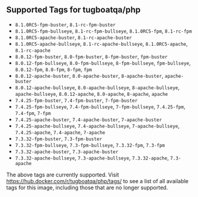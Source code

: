 ## Supported Tags for tugboatqa/php

* `8.1.0RC5-fpm-buster`, `8.1-rc-fpm-buster`
* `8.1.0RC5-fpm-bullseye`, `8.1-rc-fpm-bullseye`, `8.1.0RC5-fpm`, `8.1-rc-fpm`
* `8.1.0RC5-apache-buster`, `8.1-rc-apache-buster`
* `8.1.0RC5-apache-bullseye`, `8.1-rc-apache-bullseye`, `8.1.0RC5-apache`, `8.1-rc-apache`
* `8.0.12-fpm-buster`, `8.0-fpm-buster`, `8-fpm-buster`, `fpm-buster`
* `8.0.12-fpm-bullseye`, `8.0-fpm-bullseye`, `8-fpm-bullseye`, `fpm-bullseye`, `8.0.12-fpm`, `8.0-fpm`, `8-fpm`, `fpm`
* `8.0.12-apache-buster`, `8.0-apache-buster`, `8-apache-buster`, `apache-buster`
* `8.0.12-apache-bullseye`, `8.0-apache-bullseye`, `8-apache-bullseye`, `apache-bullseye`, `8.0.12-apache`, `8.0-apache`, `8-apache`, `apache`
* `7.4.25-fpm-buster`, `7.4-fpm-buster`, `7-fpm-buster`
* `7.4.25-fpm-bullseye`, `7.4-fpm-bullseye`, `7-fpm-bullseye`, `7.4.25-fpm`, `7.4-fpm`, `7-fpm`
* `7.4.25-apache-buster`, `7.4-apache-buster`, `7-apache-buster`
* `7.4.25-apache-bullseye`, `7.4-apache-bullseye`, `7-apache-bullseye`, `7.4.25-apache`, `7.4-apache`, `7-apache`
* `7.3.32-fpm-buster`, `7.3-fpm-buster`
* `7.3.32-fpm-bullseye`, `7.3-fpm-bullseye`, `7.3.32-fpm`, `7.3-fpm`
* `7.3.32-apache-buster`, `7.3-apache-buster`
* `7.3.32-apache-bullseye`, `7.3-apache-bullseye`, `7.3.32-apache`, `7.3-apache`

The above tags are currently supported. Visit https://hub.docker.com/r/tugboatqa/php/tags/ to see a list of all available tags for this image, including those that are no longer supported.

